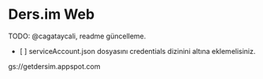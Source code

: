 # Ders.im Web

TODO: @cagataycali, readme güncelleme.

- [ ] serviceAccount.json dosyasını credentials dizinini altına eklemelisiniz.

gs://getdersim.appspot.com
